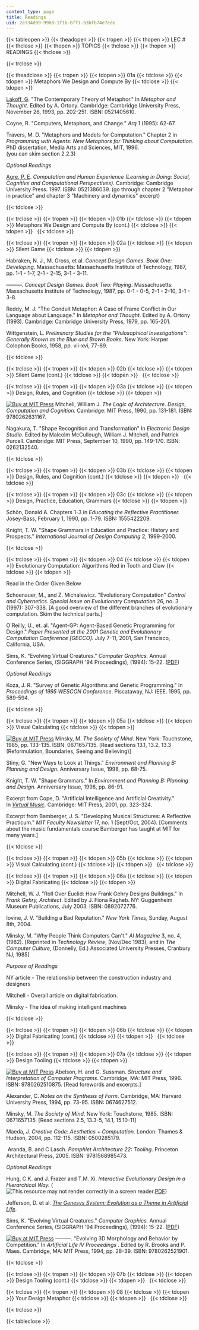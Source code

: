 ```yaml
---
content_type: page
title: Readings
uid: 2e734d99-9988-1f1b-bff1-b3bfb74e7ede
---
```


{{< tableopen >}}
{{< theadopen >}}
{{< tropen >}}
{{< thopen >}}
LEC #
{{< thclose >}}
{{< thopen >}}
TOPICS
{{< thclose >}}
{{< thopen >}}
READINGS
{{< thclose >}}

{{< trclose >}}

{{< theadclose >}}
{{< tropen >}}
{{< tdopen >}}
01a
{{< tdclose >}}
{{< tdopen >}}
Metaphors We Design and Compute By
{{< tdclose >}}
{{< tdopen >}}


[Lakoff, G](http://www.linguistics.berkeley.edu/lingdept/Current/people/facpages/lakoffg.html). "The Contemporary Theory of Metaphor." In _Metaphor and Thought_. Edited by A. Ortony. Cambridge: Cambridge University Press, November 26, 1993, pp. 202-251. ISBN: 0521405610.

Coyne, R. "Computers, Metaphors, and Change." _Arq_ 1 (1995): 62-67.

Travers, M. D. "Metaphors and Models for Computation." Chapter 2 in _Programming with Agents: New Metaphors for Thinking about Computation._ PhD dissertation, Media Arts and Sciences, MIT, 1996.  
(you can skim section 2.2.3)

_Optional Readings_

[Agre, P. E](http://polaris.gseis.ucla.edu/pagre/). _Computation and Human Experience (Learning in Doing: Social, Cognitive and Computational Perspectives)_. Cambridge: Cambridge University Press. 1997. ISBN: 0521386039. (go through chapter 2 "Metaphor in practice" and chapter 3 "Machinery and dynamics" excerpt)


{{< tdclose >}}

{{< trclose >}}
{{< tropen >}}
{{< tdopen >}}
01b
{{< tdclose >}}
{{< tdopen >}}
Metaphors We Design and Compute By (cont.)
{{< tdclose >}}
{{< tdopen >}}
 
{{< tdclose >}}

{{< trclose >}}
{{< tropen >}}
{{< tdopen >}}
02a
{{< tdclose >}}
{{< tdopen >}}
Silent Game
{{< tdclose >}}
{{< tdopen >}}


Habraken, N. J., M. Gross, et al. _Concept Design Games. Book One: Developing_. Massachusetts: Massachusetts Institute of Technology, 1987, pp. 1-1 - 1-7, 2-1 - 2-15, 3-1 - 3-11.

———. _Concept Design Games. Book Two: Playing_. Massachusetts: Massachusetts Institute of Technology, 1987, pp. 0-1 - 0-5, 2-1 - 2-10, 3-1 - 3-8.

Reddy, M. J. "The Conduit Metaphor: A Case of Frame Conflict in Our Language about Language." In _Metaphor and Thought_. Edited by A. Ortony (1993). Cambridge: Cambridge University Press, 1979, pp. 165-201.

Wittgenstein, L. _Preliminary Studies for the "Philosophical Investigations": Generally Known as the Blue and Brown Books_. New York: Harper Colophon Books, 1958, pp. vii-xvi, 77-89.


{{< tdclose >}}

{{< trclose >}}
{{< tropen >}}
{{< tdopen >}}
02b
{{< tdclose >}}
{{< tdopen >}}
Silent Game (cont.)
{{< tdclose >}}
{{< tdopen >}}
 
{{< tdclose >}}

{{< trclose >}}
{{< tropen >}}
{{< tdopen >}}
03a
{{< tdclose >}}
{{< tdopen >}}
Design, Rules, and Cognition
{{< tdclose >}}
{{< tdopen >}}


[![Buy at MIT Press](/images/mp_logo.gif)](https://mitpress.mit.edu/9780262631167) Mitchell, William J. _The Logic of Architecture. Design, Computation and Cognition_. Cambridge: MIT Press, 1990, pp. 131-181. ISBN: 9780262631167.

Nagakura, T. "Shape Recognition and Transformation" In _Electronic Design Studio_. Edited by Malcolm McCullough, William J. Mitchell, and Patrick Purcell. Cambridge: MIT Press, September 10, 1990, pp. 149-170. ISBN: 0262132540.


{{< tdclose >}}

{{< trclose >}}
{{< tropen >}}
{{< tdopen >}}
03b
{{< tdclose >}}
{{< tdopen >}}
Design, Rules, and Cognition (cont.)
{{< tdclose >}}
{{< tdopen >}}
 
{{< tdclose >}}

{{< trclose >}}
{{< tropen >}}
{{< tdopen >}}
03c
{{< tdclose >}}
{{< tdopen >}}
Design, Practice, Education, Grammars
{{< tdclose >}}
{{< tdopen >}}


Schön, Donald A. Chapters 1-3 in _Educating the Reflective Practitioner._ Josey-Bass, February 1, 1990, pp. 1-79. ISBN: 1555422209.

Knight, T. W. "Shape Grammars in Education and Practice: History and Prospects." _International Journal of Design Computing_ 2, 1999-2000.


{{< tdclose >}}

{{< trclose >}}
{{< tropen >}}
{{< tdopen >}}
04
{{< tdclose >}}
{{< tdopen >}}
Evolutionary Computation: Algorithms Red in Tooth and Claw
{{< tdclose >}}
{{< tdopen >}}


Read in the Order Given Below

Schoenauer, M., and Z. Michalewicz. "Evolutionary Computation" _Control and Cybernetics. Special Issue on Evolutionary Computation_ 26, no. 3 (1997): 307-338. \[A good overview of the different branches of evolutionary computation. Skim the technical parts.\]

O'Reilly, U., et. al. "Agent-GP: Agent-Based Genetic Programming for Design." _Paper Presented at the 2001 Genetic and Evolutionary Computation Conference \[GECCO\]._ July 7-11, 2001, San Francisco, California, USA.

Sims, K. "Evolving Virtual Creatures." _Computer Graphics._ Annual Conference Series, (SIGGRAPH '94 Proceedings), (1994): 15-22. ([PDF](http://www.robots.ox.ac.uk/~cvrg/trinity2002/EC/siggraph94.pdf))

_Optional Readings_

Koza, J. R. "Survey of Genetic Algorithms and Genetic Programming." In _Proceedings of 1995 WESCON Conference_. Piscataway, NJ: IEEE. 1995, pp. 589-594.


{{< tdclose >}}

{{< trclose >}}
{{< tropen >}}
{{< tdopen >}}
05a
{{< tdclose >}}
{{< tdopen >}}
Visual Calculating
{{< tdclose >}}
{{< tdopen >}}


[![Buy at MIT Press](/images/mp_logo.gif)](https://mitpress.mit.edu/0671657135) Minsky, M. _The Society of Mind_. New York: Touchstone, 1985, pp. 133-135. ISBN: 0671657135. \[Read sections 13.1, 13.2, 13.3 (Reformulation, Boundaries, Seeing and Believing)\]

Stiny, G. "New Ways to Look at Things." _Environment and Planning B: Planning and Design._ Anniversary Issue, 1998, pp. 68-75.

Knight, T. W. "Shape Grammars." In _Environment and Planning B: Planning and Design._ Anniversary Issue, 1998, pp. 86-91.

Excerpt from Cope, D. "Artificial Intelligence and Artificial Creativity." In [_Virtual Music_](https://mitpress.mit.edu/0671657135)_._ Cambridge: MIT Press, 2001, pp. 323-324.

Excerpt from Bamberger, J. S. "Developing Musical Structures: A Reflective Practicum." _MIT Faculty Newsletter_ 17, no. 1 (Sept/Oct, 2004). \[Comments about the music fundamentals course Bamberger has taught at MIT for many years.\]


{{< tdclose >}}

{{< trclose >}}
{{< tropen >}}
{{< tdopen >}}
05b
{{< tdclose >}}
{{< tdopen >}}
Visual Calculating (cont.)
{{< tdclose >}}
{{< tdopen >}}
 
{{< tdclose >}}

{{< trclose >}}
{{< tropen >}}
{{< tdopen >}}
06a
{{< tdclose >}}
{{< tdopen >}}
Digital Fabricating
{{< tdclose >}}
{{< tdopen >}}


Mitchell, W. J. "Roll Over Euclid: How Frank Gehry Designs Buildings." In _Frank Gehry, Architect_. Edited by J. Fiona Ragheb. NY: Guggenheim Museum Publications, July 2003. ISBN: 0892072776.

Iovine, J. V. "Building a Bad Reputation." _New York Times,_ Sunday, August 8th, 2004.

Minsky, M. "Why People Think Computers Can't." _AI Magazine_ 3, no. 4, (1982). \[Reprinted in _Technology Review_, (Nov/Dec 1983), and in _The Computer Culture_, (Donnelly, Ed.) Associated University Presses, Cranbury NJ, 1985\]

_Purpose of Readings_

NY article - The relationship between the construction industry and designers

Mitchell - Overall article on digital fabrication.

Minsky - The idea of making intelligent machines


{{< tdclose >}}

{{< trclose >}}
{{< tropen >}}
{{< tdopen >}}
06b
{{< tdclose >}}
{{< tdopen >}}
Digital Fabricating (cont.)
{{< tdclose >}}
{{< tdopen >}}
 
{{< tdclose >}}

{{< trclose >}}
{{< tropen >}}
{{< tdopen >}}
07a
{{< tdclose >}}
{{< tdopen >}}
Design Tooling
{{< tdclose >}}
{{< tdopen >}}


[![Buy at MIT Press](/images/mp_logo.gif)](https://mitpress.mit.edu/9780262510875) Abelson, H. and G. Sussman. _Structure and Interpretation of Computer Programs_. Cambridge, MA: MIT Press, 1996. ISBN: 9780262510875. \[Read forewords and excerpts.\]

Alexander, C. _Notes on the Synthesis of Form_. Cambridge, MA: Harvard University Press, 1994, pp. 73-95. ISBN: 0674627512.

Minsky, M. _The Society of Mind_. New York: Touchstone, 1985. ISBN: 0671657135. \[Read sections 2.5, 13.3-5, 14.1, 15.10-11\]

Maeda, J. _Creative Code: Aesthetics + Computation_. London: Thames & Hudson, 2004, pp. 112-115. ISBN: 0500285179.

 Aranda, B. and C Lasch. _Pamphlet Architecture 22: Tooling_. Princeton Architectural Press, 2005. ISBN: 9781568985473.

_Optional Readings_

Hung, C.K. and J. Frazer and T.M. Xi. _Interactive Evolutionary Design in a Hierarchical Way._ (![This resource may not render correctly in a screen reader.](/images/inacessible.gif)[PDF](http://www.generativeart.com/on/cic/ga2001_PDF/frazer.pdf))

Jefferson, D. et al. [_The Genesys System: Evolution as a Theme in Artificial Life_](http://www.cs.ucla.edu/~dyer/Papers/AlifeTracker/Alife91Jefferson.html).

Sims, K. "Evolving Virtual Creatures." _Computer Graphics._ Annual Conference Series, (SIGGRAPH '94 Proceedings), (1994): 15-22. ([PDF](http://www.robots.ox.ac.uk/~cvrg/trinity2002/EC/siggraph94.pdf))

[![Buy at MIT Press](/images/mp_logo.gif)](https://mitpress.mit.edu/9780262521901) ———. "Evolving 3D Morphology and Behavior by Competition." In _Artificial Life IV Proceedings_ . Edited by R. Brooks and P. Maes. Cambridge, MA: MIT Press, 1994, pp. 28-39. ISBN: 9780262521901.


{{< tdclose >}}

{{< trclose >}}
{{< tropen >}}
{{< tdopen >}}
07b
{{< tdclose >}}
{{< tdopen >}}
Design Tooling (cont.)
{{< tdclose >}}
{{< tdopen >}}
 
{{< tdclose >}}

{{< trclose >}}
{{< tropen >}}
{{< tdopen >}}
08
{{< tdclose >}}
{{< tdopen >}}
Your Design Metaphor
{{< tdclose >}}
{{< tdopen >}}
 
{{< tdclose >}}

{{< trclose >}}

{{< tableclose >}}